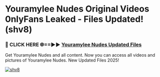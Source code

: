 # Youramylee Nudes Original Videos 0nlyFans Leaked - Files Updated! (shv8)

<h3>🔴 CLICK HERE 🌐==►► <a href="https://tinyurl.com/y5r63du9" rel="nofollow">Youramylee Nudes Updated Files</a></h3>

Get Youramylee Nudes and all content. Now you can access all videos and pictures of Youramylee Nudes. New Updated Files 2025!

[![shv8](https://i.imgur.com/UVo9nyh.gif)](https://tinyurl.com/y5r63du9)